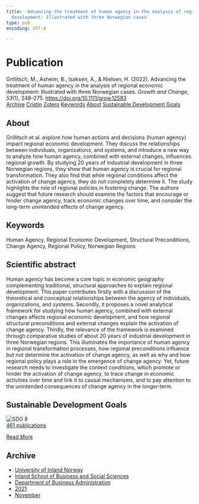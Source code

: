 ```yaml
---
title: 'Advancing the treatment of human agency in the analysis of regional economic
  development: Illustrated with three Norwegian cases'
type: pub
encoding: UTF-8

---
```

<h1>Publication</h1>
<article id="csl-bib-container-UDIXLYCX" class="csl-bib-container">
  <div class="csl-bib-body"> <div class="csl-entry">Grillitsch, M., Asheim, B., Isaksen, A., &#38; Nielsen, H. (2022). Advancing the treatment of human agency in the analysis of regional economic development: Illustrated with three Norwegian cases. <i>Growth and Change</i>, <i>53</i>(1), 248–275. <a href="https://doi.org/10.1111/grow.12583">https://doi.org/10.1111/grow.12583</a></div> </div>
  <div class="csl-bib-buttons">
    <a href="#taxonomy-article-UDIXLYCX" alt="archive" class="csl-bib-button">Archive</a>
    <a href="https://app.cristin.no/results/show.jsf?id=1954625" alt="Cristin" class="csl-bib-button">Cristin</a>
    <a href="http://zotero.org/groups/5881554/items/UDIXLYCX" alt="Zotero" class="csl-bib-button">Zotero</a>
    <a href="#keywords-article-UDIXLYCX" alt="keywords" class="csl-bib-button">Keywords</a>
    <a href="#about-article-UDIXLYCX" alt="about_pub" class="csl-bib-button">About</a>
    <a href="#sdg-article-UDIXLYCX" alt="sdg" class="csl-bib-button">Sustainable Development Goals</a>
  </div>
  <div id="csl-bib-meta-container-UDIXLYCX"></div>
</article>
<div id="csl-bib-meta-UDIXLYCX" class="csl-bib-meta">
  <article id="about-article-UDIXLYCX" class="about_pub-article">
    <h1>About</h1>
    Grillitsch et al. explore how human actions and decisions (human agency) impact regional economic development. They discuss the relationships between individuals, organizations, and systems, and introduce a new way to analyze how human agency, combined with external changes, influences regional growth. By studying 20 years of industrial development in three Norwegian regions, they show that human agency is crucial for regional transformation. They also find that while regional conditions affect the activation of change agency, they do not completely determine it. The study highlights the role of regional policies in fostering change. The authors suggest that future research should examine the factors that encourage or hinder change agency, track economic changes over time, and consider the long-term unintended effects of change agency.
  </article>
  <article id="keywords-article-UDIXLYCX" class="keywords-article">
    <h1>Keywords</h1>
    Human Agency, Regional Economic Development, Structural Preconditions, Change Agency, Regional Policy, Norwegian Regions
  </article>
  <article id="abstract-article-UDIXLYCX" class="abstract-article">
    <h1>Scientific abstract</h1>
    Human agency has become a core topic in economic geography complementing traditional, structural approaches to explain regional development. This paper contributes firstly with a discussion of the theoretical and conceptual relationships between the agency of individuals, organizations, and systems. Secondly, it proposes a novel analytical framework for studying how human agency, combined with external changes affects regional economic development, and how regional structural preconditions and external changes explain the activation of change agency. Thirdly, the relevance of the framework is examined through comparative studies of about 20 years of industrial development in three Norwegian regions. This illuminates the importance of human agency in regional transformation processes, how regional preconditions influence but not determine the activation of change agency, as well as why and how regional policy plays a role in the emergence of change agency. Yet, future research needs to investigate the context conditions, which promote or hinder the activation of change agency, to trace change in economic activities over time and link it to causal mechanisms, and to pay attention to the unintended consequences of change agency in the longer‐term.
  </article>
  <article id="sdg-article-UDIXLYCX" class="sdg-article">
    <h1>Sustainable Development Goals</h1>
    <div class="sdg-container"><div id="sdg8" class="sdg">
        <img src="{{< params subfolder >}}images/sdg/sdg08_en.png" class="image" alt="SDG 8">
        <div class="sdg-overlay">
          <a href="/en/archive/?key=?sdg=8#archive" class="sdg-publication-count"><span>461</span> publications</a>
          <p><a href="https://sdgs.un.org/goals/goal8" class="sdg-read-more">Read More</a></p>
        </div>
      </div></div>
  </article>
  <article id="taxonomy-article-UDIXLYCX" class="taxonomy-article">
    <h1>Archive</h1>
    <ul>
      <li>
        <a href="/en/archive/?key=3DCRN523">University of Inland Norway</a>
      </li>
      <li>
        <a href="/en/archive/?key=DU8Q9LN9">Inland School of Business and Social Sciences</a>
      </li>
      <li>
        <a href="/en/archive/?key=3IQA89I8">Department of Business Administration</a>
      </li>
      <li>
        <a href="/en/archive/?key=39DV3H9E">2021</a>
      </li>
      <li>
        <a href="/en/archive/?key=A8ZU4SNW">November</a>
      </li>
    </ul>
  </article>
</div>
